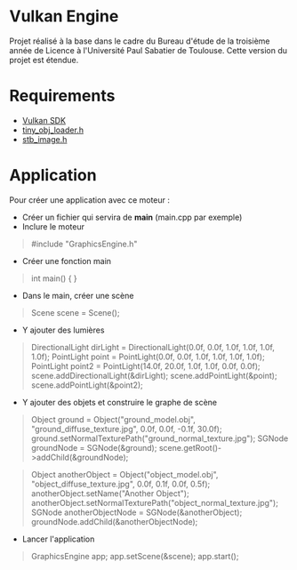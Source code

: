 # Vulkan Engine
Projet réalisé à la base dans le cadre du Bureau d'étude de la troisième année de Licence à l'Université Paul Sabatier de Toulouse.
Cette version du projet est étendue.

# Requirements
 - [Vulkan SDK](https://vulkan.lunarg.com/sdk/home)
 - [tiny_obj_loader.h](https://github.com/tinyobjloader/tinyobjloader/blob/master/tiny_obj_loader.h)
 - [stb_image.h](https://github.com/nothings/stb/blob/master/stb_image.h)
 
# Application
 Pour créer une application avec ce moteur :
 - Créer un fichier qui servira de **main** (main.cpp par exemple)
 - Inclure le moteur
 > #include "GraphicsEngine.h"
 - Créer une fonction main
 > int main() { }
 - Dans le main, créer une scène
 > Scene scene = Scene();
 - Y ajouter des lumières
 > DirectionalLight dirLight = DirectionalLight(0.0f, 0.0f, 1.0f, 1.0f, 1.0f, 1.0f);
 > PointLight point = PointLight(0.0f, 0.0f, 1.0f, 1.0f, 1.0f, 1.0f);
 > PointLight point2 = PointLight(14.0f, 20.0f, 1.0f, 1.0f, 0.0f, 0.0f);
 > scene.addDirectionalLight(&dirLight);
 > scene.addPointLight(&point);
 > scene.addPointLight(&point2);
 - Y ajouter des objets et construire le graphe de scène
 > Object ground = Object("ground_model.obj", "ground_diffuse_texture.jpg", 0.0f, 0.0f, -0.1f, 30.0f);
 > ground.setNormalTexturePath("ground_normal_texture.jpg");
 > SGNode groundNode = SGNode(&ground);
 > scene.getRoot()->addChild(&groundNode);
 
 > Object anotherObject = Object("object_model.obj", "object_diffuse_texture.jpg", 0.0f, 0.1f, 0.0f, 0.5f);
 > anotherObject.setName("Another Object");
 > anotherObject.setNormalTexturePath("object_normal_texture.jpg");
 > SGNode anotherObjectNode = SGNode(&anotherObject);
 > groundNode.addChild(&anotherObjectNode);
 - Lancer l'application
 > GraphicsEngine app;
 > app.setScene(&scene);
 > app.start();